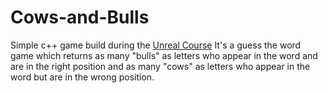 # Cows-and-Bulls

Simple c++ game build during the [Unreal Course](https://www.udemy.com/unrealcourse/)
It's a guess the word game which returns as many "bulls" as letters who appear in the word and are in the right position and as many "cows" as letters who appear in the word but are in the wrong position.
